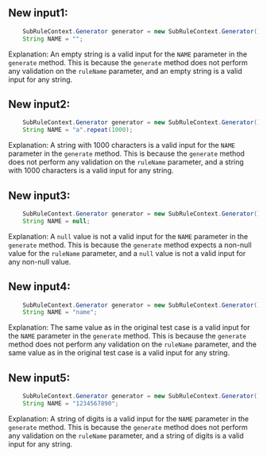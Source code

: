 ## New input1:
```java
    SubRuleContext.Generator generator = new SubRuleContext.Generator();
    String NAME = "";
```
Explanation: An empty string is a valid input for the `NAME` parameter in the `generate` method. This is because the `generate` method does not perform any validation on the `ruleName` parameter, and an empty string is a valid input for any string.

## New input2:
```java
    SubRuleContext.Generator generator = new SubRuleContext.Generator();
    String NAME = "a".repeat(1000);
```
Explanation: A string with 1000 characters is a valid input for the `NAME` parameter in the `generate` method. This is because the `generate` method does not perform any validation on the `ruleName` parameter, and a string with 1000 characters is a valid input for any string.

## New input3:
```java
    SubRuleContext.Generator generator = new SubRuleContext.Generator();
    String NAME = null;
```
Explanation: A `null` value is not a valid input for the `NAME` parameter in the `generate` method. This is because the `generate` method expects a non-null value for the `ruleName` parameter, and a `null` value is not a valid input for any non-null value.

## New input4:
```java
    SubRuleContext.Generator generator = new SubRuleContext.Generator();
    String NAME = "name";
```
Explanation: The same value as in the original test case is a valid input for the `NAME` parameter in the `generate` method. This is because the `generate` method does not perform any validation on the `ruleName` parameter, and the same value as in the original test case is a valid input for any string.

## New input5:
```java
    SubRuleContext.Generator generator = new SubRuleContext.Generator();
    String NAME = "1234567890";
```
Explanation: A string of digits is a valid input for the `NAME` parameter in the `generate` method. This is because the `generate` method does not perform any validation on the `ruleName` parameter, and a string of digits is a valid input for any string.
